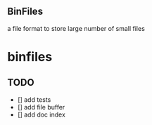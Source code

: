 BinFiles
------------
a file format to store large number of small files

# binfiles

## TODO
- [] add tests
- [] add file buffer
- [] add doc index